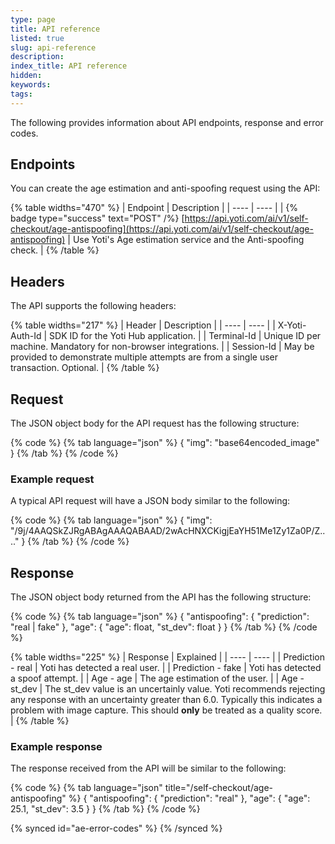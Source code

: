 ```yaml
---
type: page
title: API reference
listed: true
slug: api-reference
description: 
index_title: API reference
hidden: 
keywords: 
tags: 
---
```


The following provides information about API endpoints, response and error codes.

## Endpoints

You can create the age estimation and anti-spoofing request using the API:

{% table widths="470" %}
| Endpoint | Description | 
| ---- | ---- | 
| {% badge type="success" text="POST" /%} [https://api.yoti.com/ai/v1/self-checkout/age-antispoofing](https://api.yoti.com/ai/v1/self-checkout/age-antispoofing) | Use Yoti's Age estimation service and the Anti-spoofing check. | 
{% /table %}

## Headers

The API supports the following headers:

{% table widths="217" %}
| Header | Description | 
| ---- | ---- | 
| X-Yoti-Auth-Id | SDK ID for the Yoti Hub application. | 
| Terminal-Id | Unique ID per machine. Mandatory for non-browser integrations. | 
| Session-Id | May be provided to demonstrate multiple attempts are from a single user transaction. Optional. | 
{% /table %}

## Request

The JSON object body for the API request has the following structure:

{% code %}
{% tab language="json" %}
{
    "img": "base64encoded_image"
}
{% /tab %}
{% /code %}

### Example request

A typical API request will have a JSON body similar to the following:

{% code %}
{% tab language="json" %}
{
    "img": "/9j/4AAQSkZJRgABAgAAAQABAAD/2wAcHNXCKigjEaYH51Me1Zy1Za0P/Z...."
}
{% /tab %}
{% /code %}

## Response

The JSON object body returned from the API has the following structure:

{% code %}
{% tab language="json" %}
{
   "antispoofing": {
       "prediction": "real | fake"
   },
   "age": {
       "age": float,
     	 "st_dev": float
   }
}
{% /tab %}
{% /code %}

{% table widths="225" %}
| Response | Explained | 
| ---- | ---- | 
| Prediction - real | Yoti has detected a real user. | 
| Prediction - fake | Yoti has detected a spoof attempt. | 
| Age - age | The age estimation of the user. | 
| Age - st_dev | The st_dev value is an uncertainly value. Yoti recommends rejecting any response with an uncertainty greater than 6.0. Typically this indicates a problem with image capture. This should **only** be treated as a quality score. | 
{% /table %}

### Example response

The response received from the API will be similar to the following:

{% code %}
{% tab language="json" title="/self-checkout/age-antispoofing" %}
{
    "antispoofing": {
        "prediction": "real"
    },
    "age": {
        "age": 25.1,
        "st_dev": 3.5
    }
}
{% /tab %}
{% /code %}

{% synced id="ae-error-codes" %}
{% /synced %}